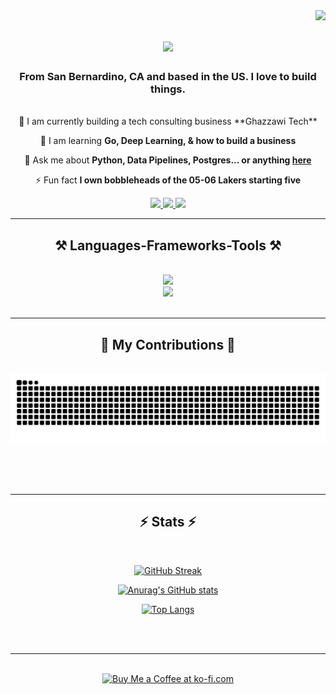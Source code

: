 <img align="right" src="https://visitor-badge.laobi.icu/badge?page_id=sammig6i.sammig6i" />
 
<h1 align="center">
  <img src="https://readme-typing-svg.herokuapp.com/?font=Righteous&size=35&center=true&vCenter=true&width=500&height=70&duration=4000&color=a2d2ff&lines=Hi!+👋;+I'm+Sammi!;" />
</h1>

<h3 align="center">From San Bernardino, CA and based in the US. I love to build things.</h3>

<br/>

<div align="center">
🔭 I am currently building a tech consulting business **Ghazzawi Tech**

🌱 I am learning **Go, Deep Learning, & how to build a business**

💬 Ask me about **Python, Data Pipelines, Postgres... or anything [here](https://github.com/sammig6i/sammig6i/issues)**

⚡️ Fun fact **I own bobbleheads of the 05-06 Lakers starting five**
</div>

<div align="center">
 <a href="mailto:swghazzawi@gmail.com">
    <img src="https://img.shields.io/badge/Gmail-333333?style=for-the-badge&logo=gmail&logoColor=red" />
  </a>
 <a href="https://linkedin.com/in/sammighazzawi" target="_blank">
    <img src="https://img.shields.io/badge/LinkedIn-0077B5?style=for-the-badge&logo=linkedin&logoColor=white" target="_blank" />
  </a>
<a href="https://sammig6i.github.io" target="_blank">
  <img src="https://img.shields.io/badge/Portfolio-FF5722?style=for-the-badge&logo=google-chrome&logoColor=white" target="_blank" />
</a>
</div>

<hr/>

<h2 align="center">⚒️ Languages-Frameworks-Tools ⚒️</h2>
<br/>
<div align="center">
    <img src="https://skillicons.dev/icons?i=go,nodejs,python,javascript,typescript,express,firebase,postgres,c,java,nextjs" /><br>
    <img src="https://skillicons.dev/icons?i=mysql,flask,react,mui,html,css,vscode,github,figma,tailwind,git" />
</div>

<br/>
<hr/>

<div align="center">
  <h2>🐍 My Contributions 🐍</h2>
  <br>
  <img alt="snake eating my contributions" src="https://raw.githubusercontent.com/sammig6i/sammig6i/output/github-contribution-grid-snake.svg" />
  
  <br/><br/><br/>
</div>

<hr/>
<h2 align="center">⚡ Stats ⚡</h2>
<br>
<div align=center>
 
 [![GitHub Streak](https://streak-stats.demolab.com?user=sammig6i&theme=violet-punch&hide_border=true)](https://git.io/streak-stats)
 
  [![Anurag's GitHub stats](https://github-readme-stats.vercel.app/api?username=sammig6i&theme=midnight-purple&show_icons=true)](https://github.com/anuraghazra/github-readme-stats)
  
  [![Top Langs](https://github-readme-stats.vercel.app/api/top-langs/?username=sammig6i&theme=midnight-purple&size_weight=0.5&count_weight=0.5&hide=jupyter%20notebook&layout=pie)](https://github.com/anuraghazra/github-readme-stats)
  
</div>

<br/><br/>

<hr/>

<br/>

<div align="center">
<a href='https://ko-fi.com/sammig6i' target='_blank'>
  <img height='64' src='https://storage.ko-fi.com/cdn/kofi1.png?v=3' border='0' alt='Buy Me a Coffee at ko-fi.com' />
</a>
</div>

<br/>
